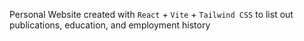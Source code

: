 Personal Website created with `React` + `Vite` + `Tailwind CSS` to list out publications, education, and employment history